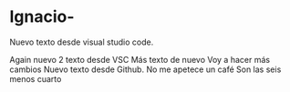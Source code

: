# Ignacio-

Nuevo texto desde visual studio code.

Again nuevo 2 texto desde VSC
Más texto de nuevo
Voy a hacer más cambios
Nuevo texto desde Github.
No me apetece un café
Son las seis menos cuarto
